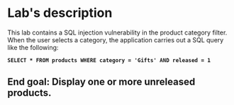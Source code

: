# Lab's description
This lab contains a SQL injection vulnerability in the product category filter. When the user selects a category, the application carries out a SQL query like the following:

**`SELECT * FROM products WHERE category = 'Gifts' AND released = 1`**

End goal: Display one or more unreleased products.
---


